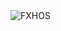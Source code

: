 <div align="justify">
<picture>
    <source media="(prefers-color-scheme: dark)" srcset="https://i.ibb.co/Lz7Y8YDv/output-gif.gif">
    <source media="(prefers-color-scheme: light)" srcset="https://i.ibb.co/Lz7Y8YDv/output-gif.gif">
    <img alt="FXHOS" src="https://i.ibb.co/Lz7Y8YDv/output-gif.gif">
</picture>
</div>